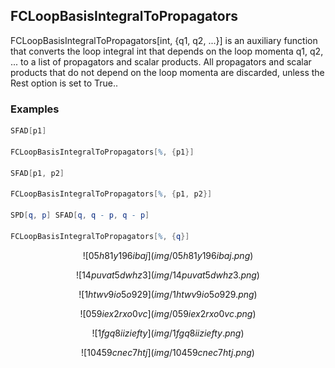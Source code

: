 ##  FCLoopBasisIntegralToPropagators 

FCLoopBasisIntegralToPropagators[int, {q1, q2, ...}] is an auxiliary function that converts the loop integral int that depends on the loop momenta q1, q2, ... to a list of propagators and scalar products. All propagators and scalar products that do not depend on the loop momenta are discarded, unless the Rest option is set to True..

###  Examples 

```mathematica
SFAD[p1] 
 
FCLoopBasisIntegralToPropagators[%, {p1}] 
 
SFAD[p1, p2] 
 
FCLoopBasisIntegralToPropagators[%, {p1, p2}] 
 
SPD[q, p] SFAD[q, q - p, q - p] 
 
FCLoopBasisIntegralToPropagators[%, {q}]
```

$$![05h81y196ibaj](img/05h81y196ibaj.png)$$

$$![14puvat5dwhz3](img/14puvat5dwhz3.png)$$

$$![1htwv9io5o929](img/1htwv9io5o929.png)$$

$$![059iex2rxo0vc](img/059iex2rxo0vc.png)$$

$$![1fgq8iiziefty](img/1fgq8iiziefty.png)$$

$$![10459cnec7htj](img/10459cnec7htj.png)$$